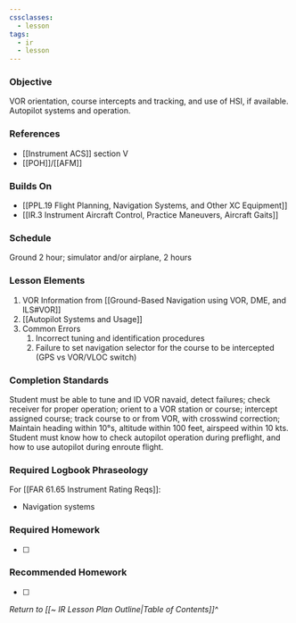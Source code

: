 ```yaml
---
cssclasses:
  - lesson
tags:
  - ir
  - lesson
---
```

### Objective
VOR orientation, course intercepts and tracking, and use of HSI, if available. Autopilot systems and operation. 

### References
- [[Instrument ACS]] section V
- [[POH]]/[[AFM]]

### Builds On
- [[PPL.19 Flight Planning, Navigation Systems, and Other XC Equipment]]
- [[IR.3 Instrument Aircraft Control, Practice Maneuvers, Aircraft Gaits]]

### Schedule
Ground 2 hour; simulator and/or airplane, 2 hours 

### Lesson Elements
1. VOR Information from [[Ground-Based Navigation using VOR, DME, and ILS#VOR]]
2. [[Autopilot Systems and Usage]]
3. Common Errors 
	1. Incorrect tuning and identification procedures 
	2. Failure to set navigation selector for the course to be intercepted (GPS vs VOR/VLOC switch) 

### Completion Standards
Student must be able to tune and ID VOR navaid, detect failures; check receiver for proper operation; orient to a VOR station or course; intercept assigned course; track course to or from VOR, with crosswind correction; Maintain heading within 10°s, altitude within 100 feet, airspeed within 10 kts. Student must know how to check autopilot operation during preflight, and how to use autopilot during enroute flight.

### Required Logbook Phraseology
For [[FAR 61.65 Instrument Rating Reqs]]:
- Navigation systems

### Required Homework
- [ ] 

### Recommended Homework
- [ ] 

*Return to [[~ IR Lesson Plan Outline|Table of Contents]]^*